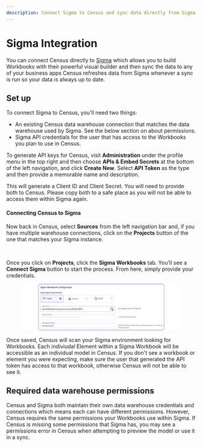 ```yaml
---
description: Connect Sigma to Census and sync data directly from Sigma Workbooks
---
```


# Sigma Integration

You can connect Census directly to [Sigma](https://sigmacomputing.com/) which allows you to build Workbooks with their powerful visual builder and then sync the data to any of your business apps Census refreshes data from Sigma whenever a sync is run so your data is always up to date.

## Set up

To connect Sigma to Census, you'll need two things:

* An existing Census data warehouse connection that matches the data warehouse used by Sigma. See the below section on about permissions.
* Sigma API credentials for the user that has access to the Workbooks you plan to use in Census.

To generate API keys for Census, visit **Administration** under the profile menu in the top right and then choose **APIs & Embed Secrets** at the bottom of the left navigation, and click **Create New**. Select **API Token** as the type and then provide a memorable name and description.

This will generate a Client ID and Client Secret. You will need to provide both to Census. Please copy both to a safe place as you will not be able to access them within Sigma again.

#### Connecting Census to Sigma

Now back in Census, select **Sources** from the left navigation bar and, if you have multiple warehouse connections, click on the **Projects** button of the one that matches your Sigma instance.&#x20;

<figure><img src="../../../.gitbook/assets/Screenshot 2024-07-31 at 2.32.13 PM.png" alt=""><figcaption></figcaption></figure>

Once you click on **Projects**, click the **Sigma Workbooks** tab. You'll see a **Connect Sigma** button to start the process. From here, simply provide your credentials.

<figure><img src="../../../.gitbook/assets/Sigma Configma.png" alt=""><figcaption></figcaption></figure>

Once saved, Census will scan your Sigma environment looking for Workbooks. Each indiviudal Element within a Sigma Workbook will be accessible as an individual model in Census. If you don't see a workbook or element you were expecting, make sure the user that generated the API token has access to that workbook, otherwise Census will not be able to see it.

## Required data warehouse permissions

Census and Sigma both maintain their own data warehouse credentials and connections which means each can have different permissions. However, Census requires the same permissions your Workbooks use within Sigma. If Census is missing some permissions that Sigma has, you may see a permissions error in Census when attempting to preview the model or use it in a sync.
